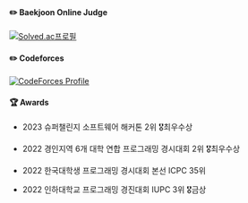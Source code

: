 <h4> ✏️ Baekjoon Online Judge </h4>
  
[![Solved.ac프로필](http://mazassumnida.wtf/api/v2/generate_badge?boj=pseong)](https://solved.ac/pseong)
<h4> ✏️ Codeforces </h4>
  
[![CodeForces Profile](https://cf.leed.at?id=pseong)](https://codeforces.com/profile/pseong)
<h4> 🏆 Awards </h4>
  
- 2023 슈퍼챌린지 소프트웨어 해커톤 2위 🎖️최우수상
  
- 2022 경인지역 6개 대학 연합 프로그래밍 경시대회</a> 2위 🎖️최우수상
  
- 2022 한국대학생 프로그래밍 경시대회 본선 ICPC</a> 35위
  
- 2022 인하대학교 프로그래밍 경진대회 IUPC</a> 3위 🎖️금상
